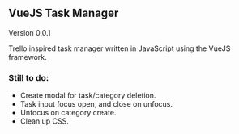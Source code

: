 ## VueJS Task Manager
Version 0.0.1

Trello inspired task manager written in JavaScript using the VueJS framework.

### Still to do:
* Create modal for task/category deletion. 
* Task input focus open, and close on unfocus.
* Unfocus on category create.
* Clean up CSS.
